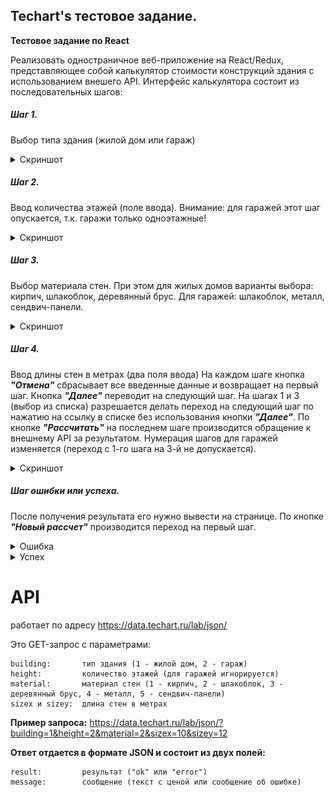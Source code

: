 ## Techart's тестовое задание.

**Тестовое задание по React**

Реализовать одностраничное веб-приложение на React/Redux, представляющее собой
калькулятор стоимости конструкций здания с использованием внешего API.
Интерфейс калькулятора состоит из последовательных шагов:
##### Шаг 1.
Выбор типа здания (жилой дом или гараж)
<details>
<summary>Скриншот</summary>

![](https://raw.githubusercontent.com/TheNear/TechartTest/master/readmeimg/step1.png)

</details>

##### Шаг 2.
Ввод количества этажей (поле ввода). Внимание: для гаражей этот шаг опускается,
т.к. гаражи только одноэтажные!
<details>
<summary>Скриншот</summary>

![](https://raw.githubusercontent.com/TheNear/TechartTest/master/readmeimg/step2.png)

</details>

##### Шаг 3.
Выбор материала стен. При этом для жилых домов варианты выбора: кирпич,
шлакоблок, деревянный брус. Для гаражей: шлакоблок, металл, сендвич-панели.

<details>
<summary>Скриншот</summary>

![](https://raw.githubusercontent.com/TheNear/TechartTest/master/readmeimg/step3.png)

</details>

##### Шаг 4.
Ввод длины стен в метрах (два поля ввода)
На каждом шаге кнопка __*"Отмена"*__ сбрасывает все введенные данные и возвращает на
первый шаг. Кнопка __*"Далее"*__ переводит на следующий шаг.
На шагах 1 и 3 (выбор из списка) разрешается делать переход на следующий шаг по
нажатию на ссылку в списке без использования кнопки __*"Далее"*__.
По кнопке __*"Рассчитать"*__ на последнем шаге производится обращение к внешнему API за
результатом.
Нумерация шагов для гаражей изменяется (переход с 1-го шага на 3-й не допускается).

<details>
<summary>Скриншот</summary>

![](https://raw.githubusercontent.com/TheNear/TechartTest/master/readmeimg/step4.png)

</details>

##### Шаг ошибки или успеха.

После получения результата его нужно вывести на странице.
По кнопке __*"Новый рассчет"*__ производится переход на первый шаг.


<details>
<summary>Ошибка</summary>

![](https://raw.githubusercontent.com/TheNear/TechartTest/master/readmeimg/error.png)

</details>

<details>
<summary>Успех</summary>


![](https://raw.githubusercontent.com/TheNear/TechartTest/master/readmeimg/result.png)

</details>

# API 
работает по адресу https://data.techart.ru/lab/json/

Это GET-запрос с параметрами:

    building:       тип здания (1 - жилой дом, 2 - гараж)
    height:         количество этажей (для гаражей игнорируется)
    material:       материал стен (1 - кирпич, 2 - шлакоблок, 3 - деревянный брус, 4 - металл, 5 - сендвич-панели)
    sizex и sizey:  длина стен в метрах

**Пример запроса:**
https://data.techart.ru/lab/json/?building=1&height=2&material=2&sizex=10&sizey=12

**Ответ отдается в формате JSON и состоит из двух полей:**

    result:         результат ("ok" или "error")
    message:        сообщение (текст с ценой или сообщение об ошибке)
